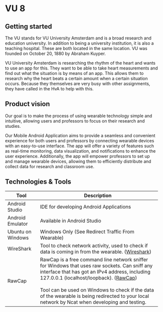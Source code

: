 # VU 8



## Getting started
The VU stands for VU University Amsterdam and is a broad research and education university. In addition to being a university institution, it is also a teaching hospital. These are both located in the same location. VU was founded on October 20, 1880 by Abraham Kuyper.

VU University Amsterdam is researching the rhythm of the heart and wants to use an app for this. They want to be able to take heart measurements and find out what the situation is by means of an app. This allows them to research why the heart beats a certain amount when a certain situation occurs. Because they themselves are very busy with other assignments, they have called in the HvA to help with this.

## Product vision
Our goal is to make the process of using wearable technology simple and intuitive, allowing users and professors to focus on their research and studies.

Our Mobile Android Application aims to provide a seamless and convenient experience for both users and professors by connecting wearable devices with an easy-to-use interface. The app will offer a variety of features such as real-time monitoring, data visualization, and notifications to enhance the user experience. Additionally, the app will empower professors to set up and manage wearable devices, allowing them to efficiently distribute and collect data for research and classroom use.

## Technologies & Tools
| Tool | Description |
|------|-------------|
| Android Studio | IDE for developing Android Applications |
| Android Emulator | Available in Android Studio |
| Ubuntu on Windows | Windows Only (See Redirect Traffic From Wearable) |
| WireShark | Tool to check network activity, used to check if data is coming in from the wearable. ([Wireshark](https://www.wireshark.org/)) |
| RawCap | RawCap is a free command line network sniffer for Windows that uses raw sockets. Can sniff any interface that has got an IPv4 address, including 127.0.0.1 (localhost/loopback). ([RawCap](https://www.netresec.com/?page=RawCap)) <br><br>Tool can be used on Windows to check if the data of the wearable is being redirected to your local network by Ncat when developing and testing. |
